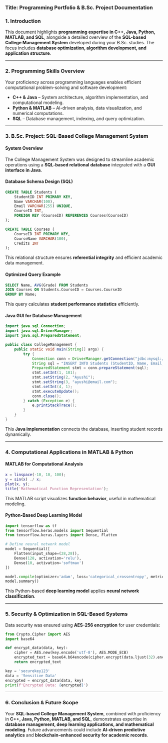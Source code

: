 ### **Title: Programming Portfolio & B.Sc. Project Documentation**  

### **1. Introduction**  
This document highlights **programming expertise in C++, Java, Python, MATLAB, and SQL**, alongside a detailed overview of the **SQL-based College Management System** developed during your B.Sc. studies. The focus includes **database optimization, algorithm development, and application structure**.  

---

### **2. Programming Skills Overview**  
Your proficiency across programming languages enables efficient computational problem-solving and software development:  

- **C++ & Java** – System architecture, algorithm implementation, and computational modeling.  
- **Python & MATLAB** – AI-driven analysis, data visualization, and numerical computations.  
- **SQL** – Database management, indexing, and query optimization.  

---

### **3. B.Sc. Project: SQL-Based College Management System**  

#### **System Overview**  
The College Management System was designed to streamline academic operations using a **SQL-based relational database** integrated with a **GUI interface in Java**.  

#### **Database Schema Design (SQL)**  
```sql
CREATE TABLE Students (
    StudentID INT PRIMARY KEY,
    Name VARCHAR(100),
    Email VARCHAR(255) UNIQUE,
    CourseID INT,
    FOREIGN KEY (CourseID) REFERENCES Courses(CourseID)
);

CREATE TABLE Courses (
    CourseID INT PRIMARY KEY,
    CourseName VARCHAR(100),
    Credits INT
);
```
This relational structure ensures **referential integrity** and efficient academic data management.  

#### **Optimized Query Example**  
```sql
SELECT Name, AVG(Grade) FROM Students
JOIN Courses ON Students.CourseID = Courses.CourseID
GROUP BY Name;
```
This query calculates **student performance statistics** efficiently.  

#### **Java GUI for Database Management**  
```java
import java.sql.Connection;
import java.sql.DriverManager;
import java.sql.PreparedStatement;

public class CollegeManagement {
    public static void main(String[] args) {
        try {
            Connection conn = DriverManager.getConnection("jdbc:mysql://localhost:3306/college_db", "user", "password");
            String sql = "INSERT INTO Students (StudentID, Name, Email, CourseID) VALUES (?, ?, ?, ?)";
            PreparedStatement stmt = conn.prepareStatement(sql);
            stmt.setInt(1, 101);
            stmt.setString(2, "Ayushi");
            stmt.setString(3, "ayushi@email.com");
            stmt.setInt(4, 1);
            stmt.executeUpdate();
            conn.close();
        } catch (Exception e) {
            e.printStackTrace();
        }
    }
}
```
This **Java implementation** connects the database, inserting student records dynamically.  

---

### **4. Computational Applications in MATLAB & Python**  
#### **MATLAB for Computational Analysis**  
```matlab
x = linspace(-10, 10, 100);
y = sin(x) ./ x;
plot(x, y);
title('Mathematical Function Representation');
```
This MATLAB script visualizes **function behavior**, useful in mathematical modeling.  

#### **Python-Based Deep Learning Model**  
```python
import tensorflow as tf
from tensorflow.keras.models import Sequential
from tensorflow.keras.layers import Dense, Flatten

# Define neural network model
model = Sequential([
    Flatten(input_shape=(28,28)),
    Dense(128, activation='relu'),
    Dense(10, activation='softmax')
])

model.compile(optimizer='adam', loss='categorical_crossentropy', metrics=['accuracy'])
model.summary()
```
This Python-based **deep learning model** applies **neural network classification**.  

---

### **5. Security & Optimization in SQL-Based Systems**  
Data security was ensured using **AES-256 encryption** for user credentials:  

```python
from Crypto.Cipher import AES
import base64

def encrypt_data(data, key):
    cipher = AES.new(key.encode('utf-8'), AES.MODE_ECB)
    encrypted_text = base64.b64encode(cipher.encrypt(data.ljust(32).encode('utf-8')))
    return encrypted_text

key = 'securekey123'
data = 'Sensitive Data'
encrypted = encrypt_data(data, key)
print(f'Encrypted Data: {encrypted}')
```

---

### **6. Conclusion & Future Scope**  
Your **SQL-based College Management System**, combined with proficiency in **C++, Java, Python, MATLAB, and SQL**, demonstrates expertise in **database management, deep learning applications, and mathematical modeling**. Future advancements could include **AI-driven predictive analytics** and **blockchain-enhanced security for academic records**.  

